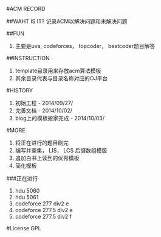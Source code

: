 #ACM RECORD


##WAHT IS IT?
记录ACM以解决问题和未解决问题


##FUN
<ol>
<li>主要是uva, codeforces， topcoder， bestcoder题目解答</li>
</ol>

##INSTRUCTION
<ol>
<li>template目录用来存放acm算法模板</li>
<li>其余目录代表与目录名称对应的OJ平台</li>
</ol>

#HISTORY
<ol>
<li>初始工程 - 2014/09/27/</li>
<li>完善文档 - 2014/10/02/</li>
<li>blog上的模板搬家完成 - 2014/10/03/</li>
</ol>


#MORE
<ol>
<li>将正在进行的题目刷完</li>
<li>编写并查集， LIS， LCS 后缀数组模版</li>
<li>追加白书上读到的优秀模板</li>
<li>简化模板</li>
</ol>

###正在进行
<ol>
<li>hdu 5060</li>
<li>hdu 5061</li>
<li>codeforce 277   div2 e</li>
<li>codeforce 277.5 div2 e</li>
<li>codeforce 277.5 div2 f</li>
</ol>



#License
GPL
